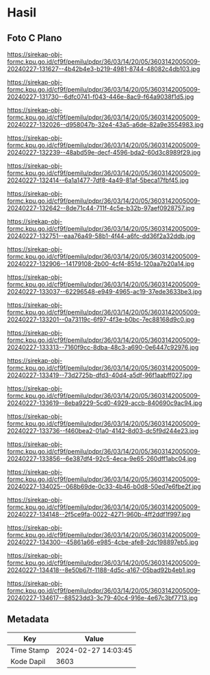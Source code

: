 # Hasil

## Foto C Plano

https://sirekap-obj-formc.kpu.go.id/cf9f/pemilu/pdpr/36/03/14/20/05/3603142005009-20240227-131627--4b42b4e3-b219-4981-8744-48082c4db103.jpg

https://sirekap-obj-formc.kpu.go.id/cf9f/pemilu/pdpr/36/03/14/20/05/3603142005009-20240227-131730--6dfc0741-f043-446e-8ac9-f64a9038f1d5.jpg

https://sirekap-obj-formc.kpu.go.id/cf9f/pemilu/pdpr/36/03/14/20/05/3603142005009-20240227-132026--d958047b-32e4-43a5-a6de-82a9e3554983.jpg

https://sirekap-obj-formc.kpu.go.id/cf9f/pemilu/pdpr/36/03/14/20/05/3603142005009-20240227-132239--48abd59e-decf-4596-bda2-60d3c8989f29.jpg

https://sirekap-obj-formc.kpu.go.id/cf9f/pemilu/pdpr/36/03/14/20/05/3603142005009-20240227-132414--6a1a1477-7df8-4a49-81af-5beca17fbf45.jpg

https://sirekap-obj-formc.kpu.go.id/cf9f/pemilu/pdpr/36/03/14/20/05/3603142005009-20240227-132642--8de71c44-711f-4c5e-b32b-97aef0928757.jpg

https://sirekap-obj-formc.kpu.go.id/cf9f/pemilu/pdpr/36/03/14/20/05/3603142005009-20240227-132751--eaa76a49-58b1-4f44-a6fc-dd36f2a32ddb.jpg

https://sirekap-obj-formc.kpu.go.id/cf9f/pemilu/pdpr/36/03/14/20/05/3603142005009-20240227-132906--14179108-2b00-4cf4-851d-120aa7b20a14.jpg

https://sirekap-obj-formc.kpu.go.id/cf9f/pemilu/pdpr/36/03/14/20/05/3603142005009-20240227-133037--62296548-e949-4965-ac19-37ede3633be3.jpg

https://sirekap-obj-formc.kpu.go.id/cf9f/pemilu/pdpr/36/03/14/20/05/3603142005009-20240227-133201--0a73119c-6f97-4f3e-b0bc-7ec88168d9c0.jpg

https://sirekap-obj-formc.kpu.go.id/cf9f/pemilu/pdpr/36/03/14/20/05/3603142005009-20240227-133313--7160f9cc-8dba-48c3-a690-0e6447c92976.jpg

https://sirekap-obj-formc.kpu.go.id/cf9f/pemilu/pdpr/36/03/14/20/05/3603142005009-20240227-133419--73d2725b-dfd3-40d4-a5df-96f1aabff027.jpg

https://sirekap-obj-formc.kpu.go.id/cf9f/pemilu/pdpr/36/03/14/20/05/3603142005009-20240227-133619--8eba9229-5cd0-4929-accb-840690c9ac94.jpg

https://sirekap-obj-formc.kpu.go.id/cf9f/pemilu/pdpr/36/03/14/20/05/3603142005009-20240227-133736--f460bea2-01a0-4142-8d03-dc5f9d244e23.jpg

https://sirekap-obj-formc.kpu.go.id/cf9f/pemilu/pdpr/36/03/14/20/05/3603142005009-20240227-133856--6e387df4-92c5-4eca-9e65-260dff1abc04.jpg

https://sirekap-obj-formc.kpu.go.id/cf9f/pemilu/pdpr/36/03/14/20/05/3603142005009-20240227-134025--068b69de-0c33-4b46-b0d8-50ed7e6fbe2f.jpg

https://sirekap-obj-formc.kpu.go.id/cf9f/pemilu/pdpr/36/03/14/20/05/3603142005009-20240227-134148--2f5ce9fa-0022-4271-960b-4ff2ddf1f997.jpg

https://sirekap-obj-formc.kpu.go.id/cf9f/pemilu/pdpr/36/03/14/20/05/3603142005009-20240227-134300--45861a66-e985-4cbe-afe8-2dc198897eb5.jpg

https://sirekap-obj-formc.kpu.go.id/cf9f/pemilu/pdpr/36/03/14/20/05/3603142005009-20240227-134418--8e50b67f-1188-4d5c-a167-05bad92b4eb1.jpg

https://sirekap-obj-formc.kpu.go.id/cf9f/pemilu/pdpr/36/03/14/20/05/3603142005009-20240227-134617--88523dd3-3c79-40c4-916e-4e67c3bf7713.jpg


## Metadata

| Key        | Value               |
| ---------- | ------------------- |
| Time Stamp | 2024-02-27 14:03:45 |
| Kode Dapil | 3603                |



